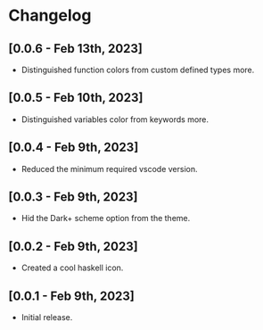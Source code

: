 # Changelog

## [0.0.6 - Feb 13th, 2023]

- Distinguished function colors from custom defined types more.

## [0.0.5 - Feb 10th, 2023]

- Distinguished variables color from keywords more.

## [0.0.4 - Feb 9th, 2023]

- Reduced the minimum required vscode version.

## [0.0.3 - Feb 9th, 2023]

- Hid the Dark+ scheme option from the theme.

## [0.0.2 - Feb 9th, 2023]

- Created a cool haskell icon.

## [0.0.1 - Feb 9th, 2023]

- Initial release.
